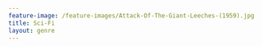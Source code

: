 ```yaml
---
feature-image: /feature-images/Attack-Of-The-Giant-Leeches-(1959).jpg
title: Sci-Fi
layout: genre
---
```

